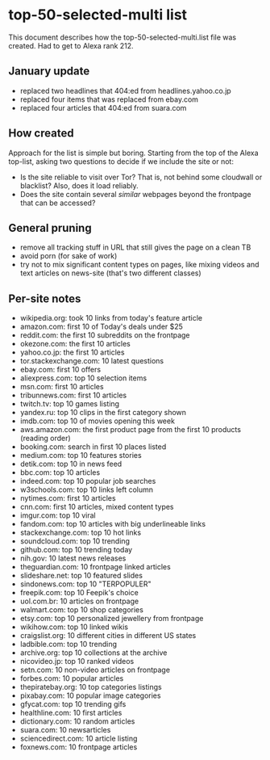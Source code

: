 # top-50-selected-multi list
This document describes how the top-50-selected-multi.list file was created. Had
to get to Alexa rank 212. 

## January update
- replaced two headlines that 404:ed from headlines.yahoo.co.jp
- replaced four items that was replaced from ebay.com
- replaced four articles that 404:ed from suara.com

## How created
Approach for the list is simple but boring. Starting from the top of the Alexa
top-list, asking two questions to decide if we include the site or not:
- Is the site reliable to visit over Tor? That is, not behind some cloudwall or
  blacklist? Also, does it load reliably. 
- Does the site contain several _similar_ webpages beyond the frontpage that can
  be accessed? 

## General pruning
- remove all tracking stuff in URL that still gives the page on a clean TB
- avoid porn (for sake of work)
- try not to mix significant content types on pages, like mixing videos and text
  articles on news-site (that's two different classes)

## Per-site notes
- wikipedia.org: took 10 links from today's feature article
- amazon.com: first 10 of Today's deals under $25
- reddit.com: the first 10 subreddits on the frontpage
- okezone.com: the first 10 articles
- yahoo.co.jp: the first 10 articles
- tor.stackexchange.com: 10 latest questions
- ebay.com: first 10 offers
- aliexpress.com: top 10 selection items
- msn.com: first 10 articles
- tribunnews.com: first 10 articles
- twitch.tv: top 10 games listing
- yandex.ru: top 10 clips in the first category shown
- imdb.com: top 10 of movies opening this week
- aws.amazon.com: the first product page from the first 10 products (reading order)
- booking.com: search in first 10 places listed
- medium.com: top 10 features stories
- detik.com: top 10 in news feed
- bbc.com: top 10 articles
- indeed.com: top 10 popular job searches
- w3schools.com: top 10 links left column
- nytimes.com: first 10 articles
- cnn.com: first 10 articles, mixed content types
- imgur.com: top 10 viral
- fandom.com: top 10 articles with big underlineable links
- stackexchange.com: top 10 hot links
- soundcloud.com: top 10 trending
- github.com: top 10 trending today
- nih.gov: 10 latest news releases
- theguardian.com: 10 frontpage linked articles
- slideshare.net: top 10 featured slides
- sindonews.com: top 10 "TERPOPULER"
- freepik.com: top 10 Feepik's choice
- uol.com.br: 10 articles on frontpage
- walmart.com: top 10 shop categories
- etsy.com: top 10 personalized jewellery from frontpage
- wikihow.com: top 10 linked wikis
- craigslist.org: 10 different cities in different US states
- ladbible.com: top 10 trending
- archive.org: top 10 collections at the archive
- nicovideo.jp: top 10 ranked videos
- setn.com: 10 non-video articles on frontpage
- forbes.com: 10 popular articles
- thepiratebay.org: 10 top categories listings
- pixabay.com: 10 popular image categories
- gfycat.com: top 10 trending gifs
- healthline.com: 10 first articles
- dictionary.com: 10 random articles
- suara.com: 10 newsarticles
- sciencedirect.com: 10 article listing
- foxnews.com: 10 frontpage articles